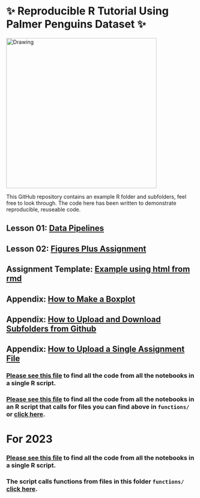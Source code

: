# ✨ Reproducible R Tutorial Using Palmer Penguins Dataset ✨

<img src="https://allisonhorst.github.io/palmerpenguins/reference/figures/lter_penguins.png" alt="Drawing" style="width: 400px;"/>

This GitHub repository contains an example R folder and subfolders, feel free to look through. The code here has been written to demonstrate reproducible, reuseable code.

## Lesson 01: [Data Pipelines](https://github.com/LydiaFrance/Reproducible_Figures_R/blob/lessons/lesson_notebook01_intro_cleaning.ipynb) 

## Lesson 02: [Figures Plus Assignment](https://github.com/LydiaFrance/Reproducible_Figures_R/blob/lessons/lesson_notebook02_figures.ipynb) 

## Assignment Template: [Example using html from rmd](https://htmlpreview.github.io/?https://github.com/LydiaFrance/Reproducible_Figures_R/blob/lessons/AssignmentExample/ExampleAssignment.html)

## Appendix: [How to Make a Boxplot](https://github.com/LydiaFrance/Reproducible_Figures_R/blob/lessons/lesson_notebook03_figure_instructions.ipynb) 

## Appendix: [How to Upload and Download Subfolders from Github](https://github.com/LydiaFrance/Reproducible_Figures_R/blob/lessons/extra_tutorials/github_tutorial.md)

## Appendix: [How to Upload a Single Assignment File](https://github.com/LydiaFrance/Reproducible_Figures_R/blob/lessons/AssignmentExample/example_assignment.md)

### [Please see this file](https://github.com/LydiaFrance/PenguinProject/blob/main/run_penguin_analysis_alternative.r) to find all the code from all the notebooks in a single R script.

### [Please see this file](https://github.com/LydiaFrance/PenguinProject/blob/main/run_penguin_analysis_alternative.r) to find all the code from all the notebooks in an R script that calls for files you can find above in `functions/` or [click here](https://github.com/LydiaFrance/PenguinProject/tree/main/functions).

# For 2023

 

### [Please see this file](https://github.com/LydiaFrance/Reproducible_Figures_R/blob/lessons/PenguinProjectExample/run_penguin_analysis.R) to find all the code from all the notebooks in a single R script.

### The script calls functions from files in this folder `functions/` [click here](https://github.com/LydiaFrance/Reproducible_Figures_R/tree/lessons/PenguinProjectExample/functions).

